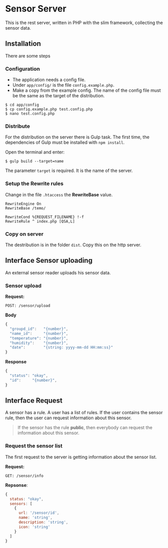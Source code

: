 
# Sensor Server

This is the rest server, written in PHP with the slim framework, collecting the
sensor data.

## Installation

There are some steps

### Configuration

* The application needs a config file.
* Under `app/config/` is the file `config.example.php`.
* Make a copy from the example config. The name of the config file must be the same as the target of the distribution.

```
$ cd app/config
$ cp config.example.php test.config.php
$ nano test.config.php
```

### Distribute

For the distribution on the server there is Gulp task. The first time, the dependencies of Gulp must be installed with `npm install`.

Open the terminal and enter:

```
$ gulp build --target=name
```

The parameter `target` is required. It is the name of the server.

### Setup the Rewrite rules

Change in the file `.htaccess` the **RewriteBase** value.

```
RewriteEngine On
RewriteBase /temo/

RewriteCond %{REQUEST_FILENAME} !-f
RewriteRule ^ index.php [QSA,L]
```


### Copy on server

The destribution is in the folder `dist`. Copy this on the http server.

## Interface Sensor uploading

An external sensor reader uploads his sensor data.

### Sensor upload

**Request:**

```
POST: /sensor/upload
```

**Body**

```js
{
  "groupd_id":   "{number}",
  "name_id":     "{number}",
  "temperature": "{number}",
  "humidity":    "{number}",
  "date":        "{string: yyyy-mm-dd HH:mm:ss}"
}
```

**Response**

```js
{
  "status": "okay",
  "id":     "{number}",
}
```



## Interface Request

A sensor has a rule. A user has a list of rules. If the user contains the sensor rule, then the user can request information about this sensor.

> If the sensor has the rule **public**, then everybody can request the information about this sensor.

### Request the sensor list

The first request to the server is getting information about the sensor list.

**Request:**

```
GET: /sensor/info
```

**Repsonse**:

```js
{
  status: "okay",
  sensors: [
    {
      url: '/sensor/id',
      name: 'string',
      description: 'string',
      icon: 'string'
    }
  ]
}
```
